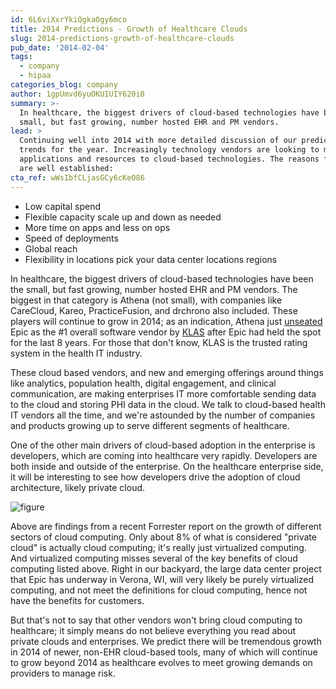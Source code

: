 ```yaml
---
id: 6L6viXxrYkiQgkaOgy6mco
title: 2014 Predictions - Growth of Healthcare Clouds
slug: 2014-predictions-growth-of-healthcare-clouds
pub_date: '2014-02-04'
tags:
  - company
  - hipaa
categories_blog: company
author: 1gpUmvd6yuOKUIUIY620i0
summary: >-
  In healthcare, the biggest drivers of cloud-based technologies have been the
  small, but fast growing, number hosted EHR and PM vendors.
lead: >
  Continuing well into 2014 with more detailed discussion of our predicted
  trends for the year. Increasingly technology vendors are looking to move
  applications and resources to cloud-based technologies. The reasons for cloud
  are well established:
cta_ref: wWsIbfCLjasGCy6cKeO86
---
```

- Low capital spend
- Flexible capacity scale up and down as needed
- More time on apps and less on ops
- Speed of deployments
- Global reach
- Flexibility in locations pick your data center locations regions

In healthcare, the biggest drivers of cloud-based technologies have been the small, but fast growing, number hosted EHR and PM vendors. The biggest in that category is Athena (not small), with companies like CareCloud, Kareo, PracticeFusion, and drchrono also included. These players will continue to grow in 2014; as an indication, Athena just [unseated](http://news.athenahealth.com/Press-Releases/athenahealth-Earns-Top-Best-in-KLAS-Recognition-for-its-Cloud-Based-Services-Ranking-as-1-Overal-c4d.aspx) Epic as the #1 overall software vendor by [KLAS](http://www.klasresearch.com/) after Epic had held the spot for the last 8 years. For those that don't know, KLAS is the trusted rating system in the health IT industry.

These cloud based vendors, and new and emerging offerings around things like analytics, population health, digital engagement, and clinical communication, are making enterprises IT more comfortable sending data to the cloud and storing PHI data in the cloud. We talk to cloud-based health IT vendors all the time, and we're astounded by the number of companies and products growing up to serve different segments of healthcare.

One of the other main drivers of cloud-based adoption in the enterprise is developers, which are coming into healthcare very rapidly. Developers are both inside and outside of the enterprise. On the healthcare enterprise side, it will be interesting to see how developers drive the adoption of cloud architecture, likely private cloud.

![figure](/assets/general/blog/chart.png)

Above are findings from a recent Forrester report on the growth of different sectors of cloud computing. Only about 8% of what is considered "private cloud" is actually cloud computing; it's really just virtualized computing. And virtualized computing misses several of the key benefits of cloud computing listed above. Right in our backyard, the large data center project that Epic has underway in Verona, WI, will very likely be purely virtualized computing, and not meet the definitions for cloud computing, hence not have the benefits for customers.

But that's not to say that other vendors won't bring cloud computing to healthcare; it simply means do not believe everything you read about private clouds and enterprises. We predict there will be tremendous growth in 2014 of newer, non-EHR cloud-based tools, many of which will continue to grow beyond 2014 as healthcare evolves to meet growing demands on providers to manage risk.


  